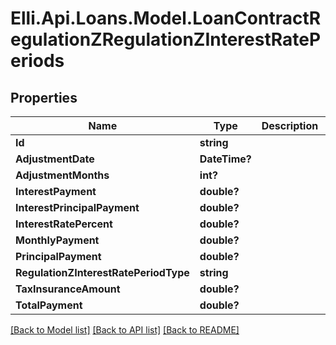 # Elli.Api.Loans.Model.LoanContractRegulationZRegulationZInterestRatePeriods
## Properties

Name | Type | Description | Notes
------------ | ------------- | ------------- | -------------
**Id** | **string** |  | [optional] 
**AdjustmentDate** | **DateTime?** |  | [optional] 
**AdjustmentMonths** | **int?** |  | [optional] 
**InterestPayment** | **double?** |  | [optional] 
**InterestPrincipalPayment** | **double?** |  | [optional] 
**InterestRatePercent** | **double?** |  | [optional] 
**MonthlyPayment** | **double?** |  | [optional] 
**PrincipalPayment** | **double?** |  | [optional] 
**RegulationZInterestRatePeriodType** | **string** |  | [optional] 
**TaxInsuranceAmount** | **double?** |  | [optional] 
**TotalPayment** | **double?** |  | [optional] 

[[Back to Model list]](../README.md#documentation-for-models) [[Back to API list]](../README.md#documentation-for-api-endpoints) [[Back to README]](../README.md)

